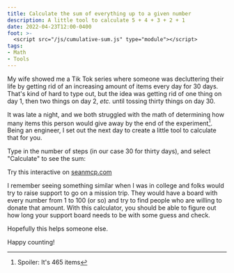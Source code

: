 ```yaml
---
title: Calculate the sum of everything up to a given number
description: A little tool to calculate 5 + 4 + 3 + 2 + 1
date: 2022-04-23T12:00-0400
foot: >-
  <script src="/js/cumulative-sum.js" type="module"></script>
tags:
- Math
- Tools
---
```


My wife showed me a Tik Tok series where someone was decluttering their life by
getting rid of an increasing amount of items every day for 30 days. That's kind
of hard to type out, but the idea was getting rid of one thing on day 1, then
two things on day 2, _etc._ until tossing thirty things on day 30.

It was late a night, and we both struggled with the math of determining how many
items this person would give away by the end of the experiment[^1]. Being an
engineer, I set out the next day to create a little tool to calculate that for
you.

Type in the number of steps (in our case 30 for thirty days), and select
"Calculate" to see the sum:

<cumulative-sum>

Try this interactive on <a href="https://seanmcp.com">seanmcp.com</a>

</cumulative-sum>

I remember seeing something similar when I was in college and folks would try to
raise support to go on a mission trip. They would have a board with every number
from 1 to 100 (or so) and try to find people who are willing to donate that
amount. With this calculator, you should be able to figure out how long your
support board needs to be with some guess and check.

Hopefully this helps someone else.

Happy counting!

[^1]: Spoiler: It's 465 items
